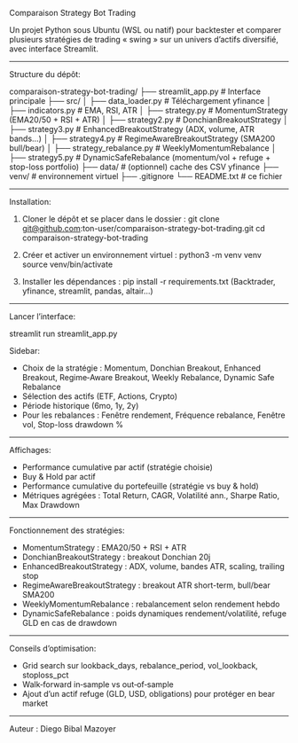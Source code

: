 Comparaison Strategy Bot Trading

Un projet Python sous Ubuntu (WSL ou natif) pour backtester et comparer plusieurs stratégies de trading « swing » sur un univers d’actifs diversifié, avec interface Streamlit.

---

Structure du dépôt:

comparaison-strategy-bot-trading/
├── streamlit_app.py        # Interface principale
├── src/
│   ├── data_loader.py      # Téléchargement yfinance
│   ├── indicators.py       # EMA, RSI, ATR
│   ├── strategy.py         # MomentumStrategy (EMA20/50 + RSI + ATR)
│   ├── strategy2.py        # DonchianBreakoutStrategy
│   ├── strategy3.py        # EnhancedBreakoutStrategy (ADX, volume, ATR bands…)
│   ├── strategy4.py        # RegimeAwareBreakoutStrategy (SMA200 bull/bear)
│   ├── strategy_rebalance.py  # WeeklyMomentumRebalance
│   ├── strategy5.py        # DynamicSafeRebalance (momentum/vol + refuge + stop-loss portfolio)
├── data/                   # (optionnel) cache des CSV yfinance
├── venv/                   # environnement virtuel
├── .gitignore
└── README.txt              # ce fichier

---

Installation:

1. Cloner le dépôt et se placer dans le dossier :
   git clone git@github.com:ton-user/comparaison-strategy-bot-trading.git
   cd comparaison-strategy-bot-trading

2. Créer et activer un environnement virtuel :
   python3 -m venv venv
   source venv/bin/activate

3. Installer les dépendances :
   pip install -r requirements.txt
   (Backtrader, yfinance, streamlit, pandas, altair…)

---

Lancer l’interface:

streamlit run streamlit_app.py

Sidebar:

- Choix de la stratégie : Momentum, Donchian Breakout, Enhanced Breakout, Regime‑Aware Breakout, Weekly Rebalance, Dynamic Safe Rebalance
- Sélection des actifs (ETF, Actions, Crypto)
- Période historique (6mo, 1y, 2y)
- Pour les rebalances : Fenêtre rendement, Fréquence rebalance, Fenêtre vol, Stop-loss drawdown %

---

Affichages:

- Performance cumulative par actif (stratégie choisie)
- Buy & Hold par actif
- Performance cumulative du portefeuille (stratégie vs buy & hold)
- Métriques agrégées : Total Return, CAGR, Volatilité ann., Sharpe Ratio, Max Drawdown

---

Fonctionnement des stratégies:

- MomentumStrategy : EMA20/50 + RSI + ATR
- DonchianBreakoutStrategy : breakout Donchian 20j
- EnhancedBreakoutStrategy : ADX, volume, bandes ATR, scaling, trailing stop
- RegimeAwareBreakoutStrategy : breakout ATR short-term, bull/bear SMA200
- WeeklyMomentumRebalance : rebalancement selon rendement hebdo
- DynamicSafeRebalance : poids dynamiques rendement/volatilité, refuge GLD en cas de drawdown

---

Conseils d’optimisation:

- Grid search sur lookback_days, rebalance_period, vol_lookback, stoploss_pct
- Walk‑forward in‑sample vs out‑of‑sample
- Ajout d’un actif refuge (GLD, USD, obligations) pour protéger en bear market

---

Auteur : Diego Bibal Mazoyer
